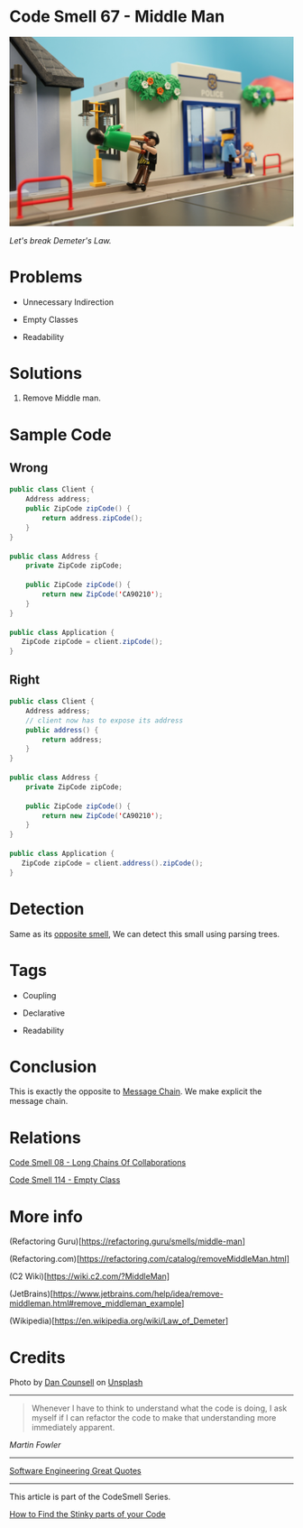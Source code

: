 # Code Smell 67 - Middle Man

![Code Smell 67 - Middle Man](Code%20Smell%2067%20-%20Middle%20Man.jpg)

*Let's break Demeter's Law.*

# Problems

- Unnecessary Indirection

- Empty Classes

- Readability

# Solutions

1. Remove Middle man.

# Sample Code

## Wrong

[Gist Url]: # (https://gist.github.com/mcsee/8f89b53d0be21a6779e4be53673edf5c)
```java
public class Client {
    Address address;
    public ZipCode zipCode() {
        return address.zipCode();
    }
}

public class Address {
    private ZipCode zipCode;
    
    public ZipCode zipCode() {
        return new ZipCode('CA90210');
    }
}

public class Application {   
   ZipCode zipCode = client.zipCode();
}
```

## Right

[Gist Url]: # (https://gist.github.com/mcsee/63674fe800fca77d3a7edc39bde428c8)
```java
public class Client {
    Address address;
    // client now has to expose its address
    public address() {
        return address;
    }
}

public class Address {
    private ZipCode zipCode;
    
    public ZipCode zipCode() {
        return new ZipCode('CA90210');
    }
}

public class Application {   
   ZipCode zipCode = client.address().zipCode();
}
```

# Detection

Same as its [opposite smell](https://github.com/mcsee/Software-Design-Articles/tree/main/Articles/Code%20Smells/Code%20Smell%20%2008%20-%20Long%20Chains%20Of%20Collaborations/readme.md), We can detect this small using parsing trees.

# Tags

- Coupling

- Declarative

- Readability

# Conclusion

This is exactly the opposite to [Message Chain](https://github.com/mcsee/Software-Design-Articles/tree/main/Articles/Code%20Smells/Code%20Smell%20%2008%20-%20Long%20Chains%20Of%20Collaborations/readme.md). We make explicit the message chain. 

# Relations

[Code Smell 08 - Long Chains Of Collaborations](https://github.com/mcsee/Software-Design-Articles/tree/main/Articles/Code%20Smells/Code%20Smell%20%2008%20-%20Long%20Chains%20Of%20Collaborations/readme.md)

[Code Smell 114 - Empty Class](https://github.com/mcsee/Software-Design-Articles/tree/main/Articles/Code%20Smells/Code%20Smell%20114%20-%20Empty%20Class/readme.md)

# More info

(Refactoring Guru)[https://refactoring.guru/smells/middle-man]

(Refactoring.com)[https://refactoring.com/catalog/removeMiddleMan.html]

(C2 Wiki)[https://wiki.c2.com/?MiddleMan]

(JetBrains)[https://www.jetbrains.com/help/idea/remove-middleman.html#remove_middleman_example]

(Wikipedia)[https://en.wikipedia.org/wiki/Law_of_Demeter]

# Credits

Photo by [Dan Counsell](https://unsplash.com/@dancounsell) on [Unsplash](https://unsplash.com/s/photos/robber)
  
* * *

> Whenever I have to think to understand what the code is doing, I ask myself if I can refactor the code to make that understanding more immediately apparent.

_Martin Fowler_

* * *
 
[Software Engineering Great Quotes](https://github.com/mcsee/Software-Design-Articles/tree/main/Articles/Quotes/Software%20Engineering%20Great%20Quotes/readme.md)

* * *

This article is part of the CodeSmell Series.

[How to Find the Stinky parts of your Code](https://github.com/mcsee/Software-Design-Articles/tree/main/Articles/Code%20Smells/How%20to%20Find%20the%20Stinky%20parts%20of%20your%20Code/readme.md)